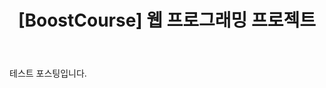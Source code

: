﻿---
layout: post
title: '[BoostCourse] 웹 프로그래밍 프로젝트'
tags: [frontpage, jekyll, blog]
image: '/images/posts/1.jpg'
---

테스트 포스팅입니다.